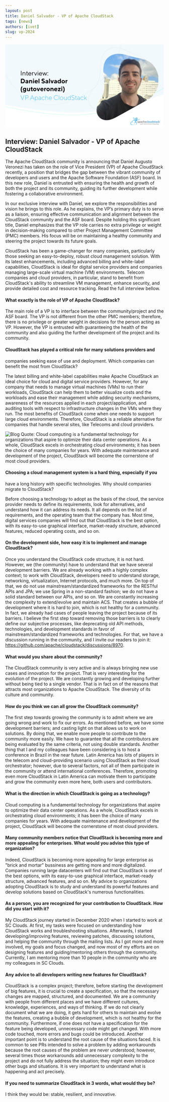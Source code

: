 ```yaml
---
layout: post
title: Daniel Salvador - VP of Apache CloudStack
tags: [news]
authors: [ivet]
slug: vp-2024
---
```


![](Daniel-header.png "Blog Header Image")

## Interview: Daniel Salvador - VP of Apache CloudStack

The Apache CloudStack community is announcing that Daniel Augusto
Veronezi has taken on the role of Vice President (VP) of Apache
CloudStack recently, a position that bridges the gap between the
vibrant community of developers and users and the Apache Software
Foundation (ASF) board. In this new role, Daniel is entrusted with
ensuring the health and growth of both the project and its community,
guiding its further development while fostering a collaborative
environment.

<!-- truncate -->

In our exclusive interview with Daniel, we explore the
responsibilities and vision he brings to this role. As he explains,
the VP’s primary duty is to serve as a liaison, ensuring effective
communication and alignment between the CloudStack community and the
ASF board. Despite holding this significant title, Daniel emphasizes
that the VP role carries no extra privilege or weight in
decision-making compared to other Project Management Committee (PMC)
members. His focus will be on maintaining a healthy community and
steering the project towards its future goals.

CloudStack has been a game-changer for many companies, particularly
those seeking an easy-to-deploy, robust cloud management
solution. With its latest enhancements, including advanced billing and
white-label capabilities, CloudStack is ideal for digital service
providers and companies managing large-scale virtual machine (VM)
environments. Telecom companies and cloud providers, in particular,
stand to benefit from CloudStack's ability to streamline VM
management, enhance security, and provide detailed cost and resource
tracking. Read the full interview bellow.


#### What exactly is the role of VP of Apache CloudStack?

The main role of a VP is to interface between the community/project
and the ASF board. The VP is not different from the other PMC members;
therefore, there is no privilege or greater weight in decisions for
the person acting as VP. However, the VP is entrusted with
guaranteeing the health of the community and also guiding the further
development of the project and its community.


#### CloudStack has played a critical role for many solutions providers and
companies seeking ease of use and deployment. Which companies can
benefit the most from CloudStack?

The latest billing and white-label capabilities make Apache CloudStack
an ideal choice for cloud and digital service providers. However, for
any company that needs to manage virtual machines (VMs) to run their
workloads, CloudStack can help them to better visualize costs and the
workloads and ease their management while adding security mechanisms,
awareness of the resources applied in each project/application, and
auditing tools with respect to infrastructure changes in the VMs where
they run. The most benefits of CloudStack come when one needs to
support large cloud environments. Therefore, CloudStack is a reliable
alternative for companies that handle several sites, like Telecoms and
cloud providers.


![](Daniel-inside.png "Blog Quote: Cloud computing is a fundamental
technology for organizations that aspire to optimize their data center
operations. As a whole, CloudStack excels in orchestrating cloud
environments; it has been the choice of many companies for years. With
adequate maintenance and development of the project, CloudStack will
become the cornerstone of most cloud providers.")

#### Choosing a cloud management system is a hard thing, especially if you
have a long history with specific technologies. Why should companies
migrate to CloudStack?

Before choosing a technology to adopt as the basis of the cloud, the
service provider needs to define its requirements, look for
alternatives, and understand how it can address its needs. It all
depends on the list of requirements, and the operating team that the
company has. Most time, digital services companies will find out that
CloudStack is the best option, with its easy-to-use graphical
interface, market-ready structure, advanced features, reduced
operating costs, and so on.



#### On the development side, how easy it is to implement and manage CloudStack?

Once you understand the CloudStack code structure, it is not
hard. However, we (the community) have to understand that we have
several development barriers. We are already working with a highly
complex context; to work with CloudStack, developers need to
understand storage, networking, virtualization, Internet protocols,
and much more. On top of that, we do not use mainstream/standardized
frameworks for the RESTful APIs and JPA; we use Spring in a
non-standard fashion; we do not have a solid standard between our
APIs, and so on. We are constantly increasing the complexity to
extend/evolve and maintain ACS. That creates a bubble of development
where it is hard to join, which is not healthy for a community. In
fact, we already had cases of people leaving the project because of
its barriers. I believe the first step toward removing those barriers
is to clearly define our subjective processes, like deprecating old
API methods, technologies, and development standards in favor of
mainstream/standardized frameworks and technologies. For that, we have
a discussion running in the community, and I invite our readers to
join it: https://github.com/apache/cloudstack/discussions/8970.


#### What would you share about the community?

The CloudStack community is very active and is always bringing new use
cases and innovation for the project. That is very interesting for the
evolution of the project. We are constantly growing and developing
further without being tied to a single vendor. That is in fact on of
the reasons that attracts most organizations to Apache CloudStack. The
diversity of its culture and community.


#### How do you think we can all grow the CloudStack community?

The first step towards growing the community is to admit where we are
going wrong and work to fix our errors. As mentioned before, we have
some development barriers; and casting light on that allows us to work
on solutions. By doing that, we enable more people to contribute to
the community more easily. We have to guarantee that all the
contributors are being evaluated by the same criteria, not using
double standards. Another thing that I and my colleagues have been
considering is to host a conference in Brazil in the near
future. Latin America has lots of players in the telecom and
cloud-providing scenario using CloudStack as their cloud orchestrator;
however, due to several factors, not all of them participate in the
community or attend international conferences. Therefore, promoting
even more CloudStack in Latin America can motivate them to participate
and grow the community even more here, both users and contributors.


#### What is the direction in which CloudStack is going as a technology?

Cloud computing is a fundamental technology for organizations that
aspire to optimize their data center operations. As a whole,
CloudStack excels in orchestrating cloud environments; it has been the
choice of many companies for years. With adequate maintenance and
development of the project, CloudStack will become the cornerstone of
most cloud providers.


#### Many community members notice that CloudStack is becoming more and more appealing for enterprises. What would you advise this type of organization?

Indeed, CloudStack is becoming more appealing for large enterprise as
"brick and mortar" bussiness are getting more and more
digitalized. Companies running large datacenters will find out that
CloudStack is one of the best options, with its easy-to-use graphical
interface, market-ready structure, advanced features, and so on. My
advice to organizations adopting CloudStack is to study and understand
its powerful features and develop solutions based on CloudStack's
numerous functionalities.


#### As a person, you are recognized for your contribution to CloudStack. How did you start with it?

My CloudStack journey started in December 2020 when I started to work
at SC Clouds. At first, my tasks were focused on understanding how
CloudStack works and troubleshooting situations. Аfterwards, I started
developing/improving features, reviewing patches, discussing
solutions, and helping the community through the mailing lists. As I
got more and more involved, my goals and focus changed, and now most
of my efforts are on designing features and guiding/mentoring others
through the community. Currently, I am mentoring more than 10 people
in the community who are my colleagues in SC Clouds.


#### Any advice to all developers writing new features for CloudStack?

CloudStack is a complex project; therefore, before starting the
development of big features, it is crucial to create a specification,
so that the necessary changes are mapped, structured, and
documented. We are a community with people from different places and
we have different cultures, knowledge, experiences, and ways of
thinking. If we do not clearly document what we are doing, it gets
hard for others to maintain and evolve the features, creating a bubble
of development, which is not healthy for the community. Furthermore,
if one does not have a specification for the feature being developed,
unnecessary code might get changed. With more code touched, more
errors and bugs could be introduced. Another important point is to
understand the root cause of the situations faced. It is common to see
PRs intended to solve a problem by adding workarounds because the root
causes of the problem are never understood; however, several times
those workarounds add unnecessary complexity to the project and do not
fully address the situation; they might even introduce other bugs and
situations. It is very important to understand what is happening and
act precisely.


#### If you need to summarize CloudStack in 3 words, what would they be?

I think they would be: stable, resilient, and innovative.
